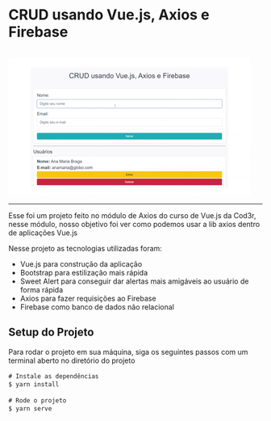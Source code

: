 # CRUD usando Vue.js, Axios e Firebase

&nbsp;&nbsp;&nbsp;&nbsp;&nbsp;&nbsp;&nbsp;&nbsp;&nbsp;
&nbsp;&nbsp;&nbsp;&nbsp;&nbsp;&nbsp;&nbsp;&nbsp;&nbsp;
&nbsp;&nbsp;&nbsp;&nbsp;&nbsp;&nbsp;&nbsp;&nbsp;&nbsp;
&nbsp;&nbsp;&nbsp;&nbsp;&nbsp;&nbsp;&nbsp;&nbsp;&nbsp;
&nbsp;&nbsp;&nbsp;&nbsp;&nbsp;![](./screenshots/Preview.gif)

<hr>

Esse foi um projeto feito no módulo de Axios do curso de Vue.js da Cod3r, nesse módulo, nosso objetivo foi ver como podemos usar a lib axios dentro de aplicações Vue.js

Nesse projeto as tecnologias utilizadas foram:
- Vue.js para construção da aplicação
- Bootstrap para estilização mais rápida
- Sweet Alert para conseguir dar alertas mais amigáveis ao usuário de forma rápida
- Axios para fazer requisições ao Firebase
- Firebase como banco de dados não relacional

## Setup do Projeto

Para rodar o projeto em sua máquina, siga os seguintes passos com um terminal aberto no diretório do projeto

```
# Instale as dependências
$ yarn install

# Rode o projeto
$ yarn serve
```
